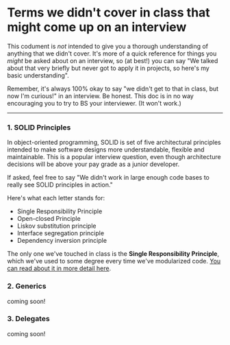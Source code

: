 # Terms we didn't cover in class that might come up on an interview

This codument is _not_ intended to give you a thorough understanding of anything that we didn't cover. It's more of a quick reference for things you _might_ be asked about on an interview, so (at best!) you can say "We talked about that very briefly but never got to apply it in projects, so here's my basic understanding". 

Remember, it's always 100% okay to say "we didn't get to that in class, but now I'm curious!" in an interview. Be honest. This doc is in no way encouraging you to try to BS your interviewer. (It won't work.)

***

### 1. SOLID Principles
In object-oriented programming, SOLID is set of five architectural principles intended to make software designs more understandable, flexible and maintainable. This is a popular interview question, even though architecture decisions will be above your pay grade as a junior developer. 

If asked, feel free to say "We didn't work in large enough code bases to really see SOLID principles in action." 

Here's what each letter stands for:
- Single Responsibility Principle
- Open-closed Principle
- Liskov substitution principle
- Interface segregation principle
- Dependency inversion principle 

The only one we've  touched in class is the **Single Responsibility Principle**, which we've used to some degree every time we've modularized code. [You can read about it in more detail here](https://codeburst.io/understanding-solid-principles-single-responsibility-b7c7ec0bf80).

### 2. Generics
coming soon!

### 3. Delegates
coming soon!
